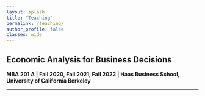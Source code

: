 ```yaml
---
layout: splash
title: "Teaching"
permalink: /teaching/
author_profile: false
classes: wide
---
```


**Economic Analysis for Business Decisions**
-----

**MBA 201 A | Fall 2020, Fall 2021, Fall 2022 | Haas Business School, University of California Berkeley**


-----
